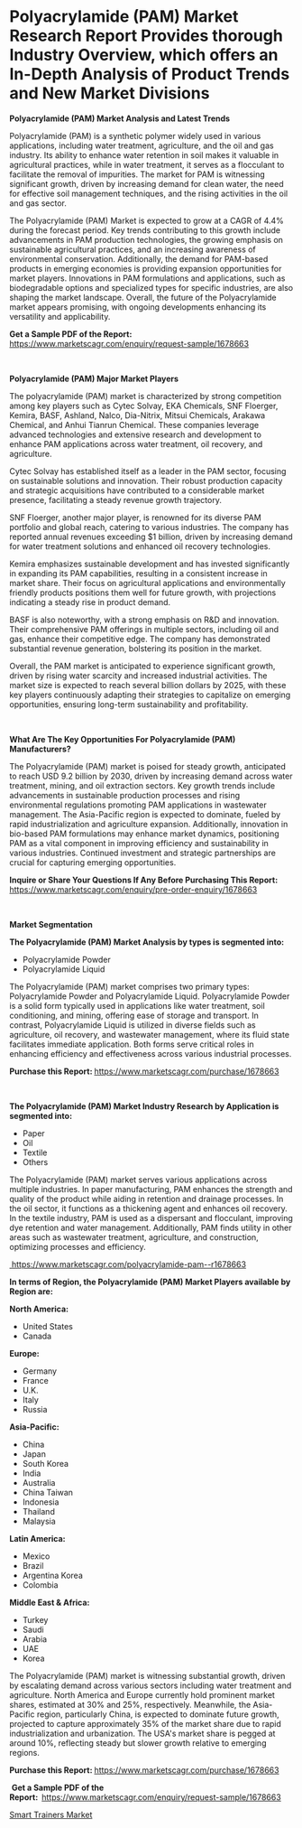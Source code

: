 <p><h1>Polyacrylamide (PAM) Market Research Report Provides thorough Industry Overview, which offers an In-Depth Analysis of Product Trends and New Market Divisions</h1></p><p><strong>Polyacrylamide (PAM) Market Analysis and Latest Trends</strong></p>
<p><p>Polyacrylamide (PAM) is a synthetic polymer widely used in various applications, including water treatment, agriculture, and the oil and gas industry. Its ability to enhance water retention in soil makes it valuable in agricultural practices, while in water treatment, it serves as a flocculant to facilitate the removal of impurities. The market for PAM is witnessing significant growth, driven by increasing demand for clean water, the need for effective soil management techniques, and the rising activities in the oil and gas sector.</p><p>The Polyacrylamide (PAM) Market is expected to grow at a CAGR of 4.4% during the forecast period. Key trends contributing to this growth include advancements in PAM production technologies, the growing emphasis on sustainable agricultural practices, and an increasing awareness of environmental conservation. Additionally, the demand for PAM-based products in emerging economies is providing expansion opportunities for market players. Innovations in PAM formulations and applications, such as biodegradable options and specialized types for specific industries, are also shaping the market landscape. Overall, the future of the Polyacrylamide market appears promising, with ongoing developments enhancing its versatility and applicability.</p></p>
<p><strong>Get a Sample PDF of the Report:&nbsp;</strong> <a href="https://www.marketscagr.com/enquiry/request-sample/1678663?utm_campaign=3166&utm_medium=2&utm_source=Github&utm_content=ia&utm_term=24032025&utm_id=polyacrylamide-pam">https://www.marketscagr.com/enquiry/request-sample/1678663</a></p>
<p>&nbsp;</p>
<p><strong>Polyacrylamide (PAM) Major Market Players</strong></p>
<p><p>The polyacrylamide (PAM) market is characterized by strong competition among key players such as Cytec Solvay, EKA Chemicals, SNF Floerger, Kemira, BASF, Ashland, Nalco, Dia-Nitrix, Mitsui Chemicals, Arakawa Chemical, and Anhui Tianrun Chemical. These companies leverage advanced technologies and extensive research and development to enhance PAM applications across water treatment, oil recovery, and agriculture.</p><p>Cytec Solvay has established itself as a leader in the PAM sector, focusing on sustainable solutions and innovation. Their robust production capacity and strategic acquisitions have contributed to a considerable market presence, facilitating a steady revenue growth trajectory. </p><p>SNF Floerger, another major player, is renowned for its diverse PAM portfolio and global reach, catering to various industries. The company has reported annual revenues exceeding $1 billion, driven by increasing demand for water treatment solutions and enhanced oil recovery technologies.</p><p>Kemira emphasizes sustainable development and has invested significantly in expanding its PAM capabilities, resulting in a consistent increase in market share. Their focus on agricultural applications and environmentally friendly products positions them well for future growth, with projections indicating a steady rise in product demand.</p><p>BASF is also noteworthy, with a strong emphasis on R&D and innovation. Their comprehensive PAM offerings in multiple sectors, including oil and gas, enhance their competitive edge. The company has demonstrated substantial revenue generation, bolstering its position in the market.</p><p>Overall, the PAM market is anticipated to experience significant growth, driven by rising water scarcity and increased industrial activities. The market size is expected to reach several billion dollars by 2025, with these key players continuously adapting their strategies to capitalize on emerging opportunities, ensuring long-term sustainability and profitability.</p></p>
<p>&nbsp;</p>
<p><strong>What Are The Key Opportunities For Polyacrylamide (PAM) Manufacturers?</strong></p>
<p><p>The Polyacrylamide (PAM) market is poised for steady growth, anticipated to reach USD 9.2 billion by 2030, driven by increasing demand across water treatment, mining, and oil extraction sectors. Key growth trends include advancements in sustainable production processes and rising environmental regulations promoting PAM applications in wastewater management. The Asia-Pacific region is expected to dominate, fueled by rapid industrialization and agriculture expansion. Additionally, innovation in bio-based PAM formulations may enhance market dynamics, positioning PAM as a vital component in improving efficiency and sustainability in various industries. Continued investment and strategic partnerships are crucial for capturing emerging opportunities.</p></p>
<p><strong>Inquire or Share Your Questions If Any Before Purchasing This Report:</strong> <a href="https://www.marketscagr.com/enquiry/pre-order-enquiry/1678663?utm_campaign=3166&utm_medium=2&utm_source=Github&utm_content=ia&utm_term=24032025&utm_id=polyacrylamide-pam">https://www.marketscagr.com/enquiry/pre-order-enquiry/1678663</a></p>
<p>&nbsp;</p>
<p><strong>Market Segmentation</strong></p>
<p><strong>The Polyacrylamide (PAM) Market Analysis by types is segmented into:</strong></p>
<p><ul><li>Polyacrylamide Powder</li><li>Polyacrylamide Liquid</li></ul></p>
<p><p>The Polyacrylamide (PAM) market comprises two primary types: Polyacrylamide Powder and Polyacrylamide Liquid. Polyacrylamide Powder is a solid form typically used in applications like water treatment, soil conditioning, and mining, offering ease of storage and transport. In contrast, Polyacrylamide Liquid is utilized in diverse fields such as agriculture, oil recovery, and wastewater management, where its fluid state facilitates immediate application. Both forms serve critical roles in enhancing efficiency and effectiveness across various industrial processes.</p></p>
<p><strong>Purchase this Report:&nbsp;</strong><a href="https://www.marketscagr.com/purchase/1678663?utm_campaign=3166&utm_medium=2&utm_source=Github&utm_content=ia&utm_term=24032025&utm_id=polyacrylamide-pam">https://www.marketscagr.com/purchase/1678663</a></p>
<p>&nbsp;</p>
<p><strong>The Polyacrylamide (PAM) Market Industry Research by Application is segmented into:</strong></p>
<p><ul><li>Paper</li><li>Oil</li><li>Textile</li><li>Others</li></ul></p>
<p><p>The Polyacrylamide (PAM) market serves various applications across multiple industries. In paper manufacturing, PAM enhances the strength and quality of the product while aiding in retention and drainage processes. In the oil sector, it functions as a thickening agent and enhances oil recovery. In the textile industry, PAM is used as a dispersant and flocculant, improving dye retention and water management. Additionally, PAM finds utility in other areas such as wastewater treatment, agriculture, and construction, optimizing processes and efficiency.</p></p>
<p><a href="https://www.marketscagr.com/polyacrylamide-pam--r1678663?utm_campaign=3166&utm_medium=2&utm_source=Github&utm_content=ia&utm_term=24032025&utm_id=polyacrylamide-pam">&nbsp;https://www.marketscagr.com/polyacrylamide-pam--r1678663</a></p>
<p><strong>In terms of Region, the Polyacrylamide (PAM) Market Players available by Region are:</strong></p>
<p>
    <p> <strong> North America: </strong>
        <ul>
            <li>United States</li>
            <li>Canada</li>
        </ul>
        </p> 
    <p> <strong> Europe: </strong>
        <ul>
            <li>Germany</li>
            <li>France</li>
            <li>U.K.</li>
            <li>Italy</li>
            <li>Russia</li>
        </ul>
        </p> 
    <p> <strong> Asia-Pacific: </strong>
        <ul>
            <li>China</li>
            <li>Japan</li>
            <li>South Korea</li>
            <li>India</li>
            <li>Australia</li>
            <li>China Taiwan</li>
            <li>Indonesia</li>
            <li>Thailand</li>
            <li>Malaysia</li>
        </ul>
        </p> 
    <p> <strong> Latin America: </strong>
        <ul>
            <li>Mexico</li>
            <li>Brazil</li>
            <li>Argentina Korea</li>
            <li>Colombia</li>
        </ul>
        </p> 
    <p> <strong> Middle East & Africa: </strong>
        <ul>
            <li>Turkey</li>
            <li>Saudi</li>
            <li>Arabia</li>
            <li>UAE</li>
            <li>Korea</li>
        </ul>
    </p>
    </p>
<p><p>The Polyacrylamide (PAM) market is witnessing substantial growth, driven by escalating demand across various sectors including water treatment and agriculture. North America and Europe currently hold prominent market shares, estimated at 30% and 25%, respectively. Meanwhile, the Asia-Pacific region, particularly China, is expected to dominate future growth, projected to capture approximately 35% of the market share due to rapid industrialization and urbanization. The USA's market share is pegged at around 10%, reflecting steady but slower growth relative to emerging regions.</p></p>
<p><strong>Purchase this Report: </strong><a href="https://www.marketscagr.com/purchase/1678663?utm_campaign=3166&utm_medium=2&utm_source=Github&utm_content=ia&utm_term=24032025&utm_id=polyacrylamide-pam">https://www.marketscagr.com/purchase/1678663</a></p>
<p>&nbsp;<strong>Get a Sample PDF of the Report:&nbsp;&nbsp;</strong><a href="https://www.marketscagr.com/enquiry/request-sample/1678663?utm_campaign=3166&utm_medium=2&utm_source=Github&utm_content=ia&utm_term=24032025&utm_id=polyacrylamide-pam">https://www.marketscagr.com/enquiry/request-sample/1678663</a></p>
<p><strong></strong></p>
<p><p><a href="https://github.com/saoneubeh8/Market-Research-Report-List-1/blob/main/smart-trainers-market.md?utm_campaign=3166&utm_medium=2&utm_source=Github&utm_content=ia&utm_term=24032025&utm_id=polyacrylamide-pam">Smart Trainers Market</a></p></p>